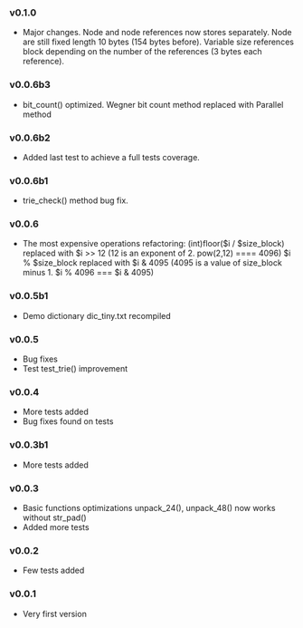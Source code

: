 ### v0.1.0
- Major changes. Node and node references now stores separately. Node are still fixed length 10 bytes (154 bytes before). 
Variable size references block depending on the number of the references (3 bytes each reference).

### v0.0.6b3
- bit_count() optimized. Wegner bit count method replaced with Parallel method

### v0.0.6b2
- Added last test to achieve a full tests coverage.

### v0.0.6b1
- trie_check() method bug fix.

### v0.0.6
- The most expensive operations refactoring: 
(int)floor($i / $size_block) replaced with $i >> 12 (12 is an exponent of 2. pow(2,12) ==== 4096)
$i % $size_block replaced with $i & 4095 (4095 is a value of size_block minus 1. $i % 4096 === $i & 4095)

### v0.0.5b1
- Demo dictionary dic_tiny.txt recompiled

### v0.0.5
- Bug fixes
- Test test_trie() improvement

### v0.0.4
- More tests added
- Bug fixes found on tests

### v0.0.3b1
- More tests added

### v0.0.3
- Basic functions optimizations unpack_24(), unpack_48() now works 
without str_pad()
- Added more tests

### v0.0.2
- Few tests added

### v0.0.1
- Very first version